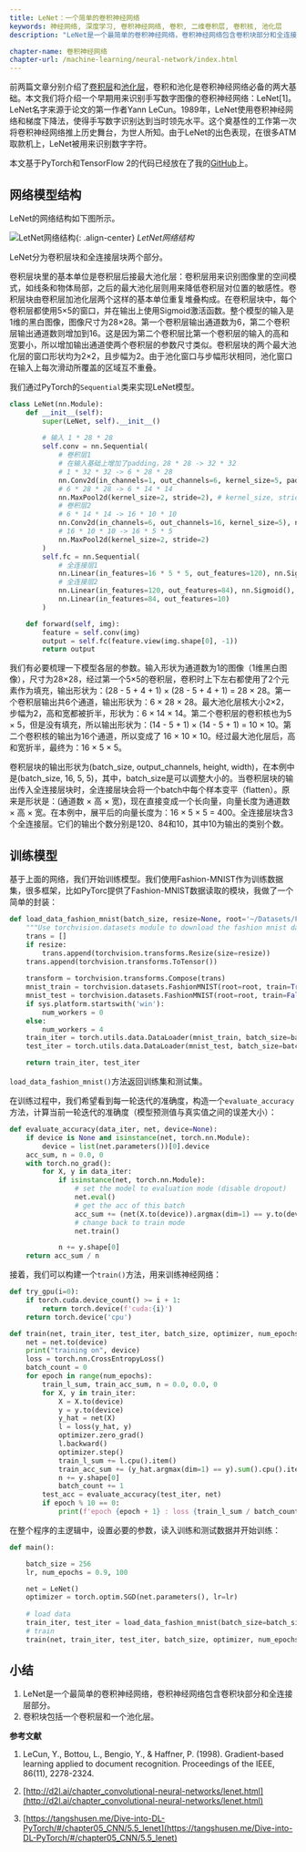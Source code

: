 ```yaml
---
title: LeNet：一个简单的卷积神经网络
keywords: 神经网络, 深度学习, 卷积神经网络, 卷积, 二维卷积层, 卷积核, 池化层
description: "LeNet是一个最简单的卷积神经网络，卷积神经网络包含卷积块部分和全连接层部分。卷积块包括一个卷积层和一个池化层。"

chapter-name: 卷积神经网络
chapter-url: /machine-learning/neural-network/index.html
---
```


前两篇文章分别介绍了[卷积层](./two-dimension-convolution-layer.html)和[池化层](./pooling.html)，卷积和池化是卷积神经网络必备的两大基础。本文我们将介绍一个早期用来识别手写数字图像的卷积神经网络：LeNet[1]。LeNet名字来源于论文的第一作者Yann LeCun。1989年，LeNet使用卷积神经网络和梯度下降法，使得手写数字识别达到当时领先水平。这个奠基性的工作第一次将卷积神经网络推上历史舞台，为世人所知。由于LeNet的出色表现，在很多ATM取款机上，LeNet被用来识别数字字符。

本文基于PyTorch和TensorFlow 2的代码已经放在了我的[GitHub](https://github.com/luweizheng/machine-learning-notes/tree/master/neural-network/cnn)上。

## 网络模型结构

LeNet的网络结构如下图所示。

![LetNet网络结构](http://aixingqiu-1258949597.cos.ap-beijing.myqcloud.com/2020-11-23-075905.png){: .align-center}
*LetNet网络结构*

LeNet分为卷积层块和全连接层块两个部分。

卷积层块里的基本单位是卷积层后接最大池化层：卷积层用来识别图像里的空间模式，如线条和物体局部，之后的最大池化层则用来降低卷积层对位置的敏感性。卷积层块由卷积层加池化层两个这样的基本单位重复堆叠构成。在卷积层块中，每个卷积层都使用5×5的窗口，并在输出上使用Sigmoid激活函数。整个模型的输入是1维的黑白图像，图像尺寸为28×28。第一个卷积层输出通道数为6，第二个卷积层输出通道数则增加到16。这是因为第二个卷积层比第一个卷积层的输入的高和宽要小，所以增加输出通道使两个卷积层的参数尺寸类似。卷积层块的两个最大池化层的窗口形状均为2×2，且步幅为2。由于池化窗口与步幅形状相同，池化窗口在输入上每次滑动所覆盖的区域互不重叠。

我们通过PyTorch的`Sequential`类来实现LeNet模型。

```python
class LeNet(nn.Module):
    def __init__(self):
        super(LeNet, self).__init__()
        
        # 输入 1 * 28 * 28
        self.conv = nn.Sequential(
            # 卷积层1
            # 在输入基础上增加了padding，28 * 28 -> 32 * 32
            # 1 * 32 * 32 -> 6 * 28 * 28
            nn.Conv2d(in_channels=1, out_channels=6, kernel_size=5, padding=2), nn.Sigmoid(),
            # 6 * 28 * 28 -> 6 * 14 * 14
            nn.MaxPool2d(kernel_size=2, stride=2), # kernel_size, stride
            # 卷积层2
            # 6 * 14 * 14 -> 16 * 10 * 10 
            nn.Conv2d(in_channels=6, out_channels=16, kernel_size=5), nn.Sigmoid(),
            # 16 * 10 * 10 -> 16 * 5 * 5
            nn.MaxPool2d(kernel_size=2, stride=2)
        )
        self.fc = nn.Sequential(
            # 全连接层1
            nn.Linear(in_features=16 * 5 * 5, out_features=120), nn.Sigmoid(),
            # 全连接层2
            nn.Linear(in_features=120, out_features=84), nn.Sigmoid(),
            nn.Linear(in_features=84, out_features=10)
        )

    def forward(self, img):
        feature = self.conv(img)
        output = self.fc(feature.view(img.shape[0], -1))
        return output
```

我们有必要梳理一下模型各层的参数。输入形状为通道数为1的图像（1维黑白图像），尺寸为28×28，经过第一个5×5的卷积层，卷积时上下左右都使用了2个元素作为填充，输出形状为：(28 - 5 + 4 + 1) × (28 - 5 + 4 + 1) = 28 × 28。第一个卷积层输出共6个通道，输出形状为：6 × 28 × 28。最大池化层核大小2×2，步幅为2，高和宽都被折半，形状为：6 × 14 × 14。第二个卷积层的卷积核也为5 × 5，但是没有填充，所以输出形状为：(14 - 5 + 1) × (14 - 5 + 1) = 10 × 10。第二个卷积核的输出为16个通道，所以变成了 16 × 10 × 10。经过最大池化层后，高和宽折半，最终为：16 × 5 × 5。

卷积层块的输出形状为(batch_size, output_channels, height, width)，在本例中是(batch_size, 16, 5, 5)，其中，batch_size是可以调整大小的。当卷积层块的输出传入全连接层块时，全连接层块会将一个batch中每个样本变平（flatten）。原来是形状是：(通道数 × 高 × 宽)，现在直接变成一个长向量，向量长度为通道数 × 高 × 宽。在本例中，展平后的向量长度为：16 × 5 × 5 = 400。全连接层块含3个全连接层。它们的输出个数分别是120、84和10，其中10为输出的类别个数。

## 训练模型

基于上面的网络，我们开始训练模型。我们使用Fashion-MNIST作为训练数据集，很多框架，比如PyTorc提供了Fashion-MNIST数据读取的模块，我做了一个简单的封装：

```python
def load_data_fashion_mnist(batch_size, resize=None, root='~/Datasets/FashionMNIST'):
    """Use torchvision.datasets module to download the fashion mnist dataset and then load into memory."""
    trans = []
    if resize:
        trans.append(torchvision.transforms.Resize(size=resize))
    trans.append(torchvision.transforms.ToTensor())
    
    transform = torchvision.transforms.Compose(trans)
    mnist_train = torchvision.datasets.FashionMNIST(root=root, train=True, download=True, transform=transform)
    mnist_test = torchvision.datasets.FashionMNIST(root=root, train=False, download=True, transform=transform)
    if sys.platform.startswith('win'):
        num_workers = 0  
    else:
        num_workers = 4
    train_iter = torch.utils.data.DataLoader(mnist_train, batch_size=batch_size, shuffle=True, num_workers=num_workers)
    test_iter = torch.utils.data.DataLoader(mnist_test, batch_size=batch_size, shuffle=False, num_workers=num_workers)

    return train_iter, test_iter
```

`load_data_fashion_mnist()`方法返回训练集和测试集。

在训练过程中，我们希望看到每一轮迭代的准确度，构造一个`evaluate_accuracy`方法，计算当前一轮迭代的准确度（模型预测值与真实值之间的误差大小）：

```python
def evaluate_accuracy(data_iter, net, device=None):
    if device is None and isinstance(net, torch.nn.Module):
        device = list(net.parameters())[0].device
    acc_sum, n = 0.0, 0
    with torch.no_grad():
        for X, y in data_iter:
            if isinstance(net, torch.nn.Module):
                # set the model to evaluation mode (disable dropout)
                net.eval() 
                # get the acc of this batch
                acc_sum += (net(X.to(device)).argmax(dim=1) == y.to(device)).float().sum().cpu().item()
                # change back to train mode
                net.train() 

            n += y.shape[0]
    return acc_sum / n
```

接着，我们可以构建一个`train()`方法，用来训练神经网络：

```python
def try_gpu(i=0):
    if torch.cuda.device_count() >= i + 1:
        return torch.device(f'cuda:{i}')
    return torch.device('cpu')

def train(net, train_iter, test_iter, batch_size, optimizer, num_epochs, device=try_gpu()):
    net = net.to(device)
    print("training on", device)
    loss = torch.nn.CrossEntropyLoss()
    batch_count = 0
    for epoch in range(num_epochs):
        train_l_sum, train_acc_sum, n = 0.0, 0.0, 0
        for X, y in train_iter:
            X = X.to(device)
            y = y.to(device)
            y_hat = net(X)
            l = loss(y_hat, y)
            optimizer.zero_grad()
            l.backward()
            optimizer.step()
            train_l_sum += l.cpu().item()
            train_acc_sum += (y_hat.argmax(dim=1) == y).sum().cpu().item()
            n += y.shape[0]
            batch_count += 1
        test_acc = evaluate_accuracy(test_iter, net)
        if epoch % 10 == 0:
            print(f'epoch {epoch + 1} : loss {train_l_sum / batch_count:.3f}, train acc {train_acc_sum / n:.3f}, test acc {test_acc:.3f}')
```

在整个程序的主逻辑中，设置必要的参数，读入训练和测试数据并开始训练：

```python
def main():

    batch_size = 256
    lr, num_epochs = 0.9, 100

    net = LeNet()
    optimizer = torch.optim.SGD(net.parameters(), lr=lr)
    
    # load data
    train_iter, test_iter = load_data_fashion_mnist(batch_size=batch_size)
    # train
    train(net, train_iter, test_iter, batch_size, optimizer, num_epochs)
```

## 小结

1. LeNet是一个最简单的卷积神经网络，卷积神经网络包含卷积块部分和全连接层部分。
2. 卷积块包括一个卷积层和一个池化层。

**参考文献**

1. LeCun, Y., Bottou, L., Bengio, Y., & Haffner, P. (1998). Gradient-based learning applied to document recognition. Proceedings of the IEEE, 86(11), 2278-2324.

2. [http://d2l.ai/chapter_convolutional-neural-networks/lenet.html](http://d2l.ai/chapter_convolutional-neural-networks/lenet.html)

3. [https://tangshusen.me/Dive-into-DL-PyTorch/#/chapter05_CNN/5.5_lenet](https://tangshusen.me/Dive-into-DL-PyTorch/#/chapter05_CNN/5.5_lenet)